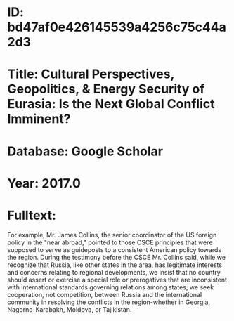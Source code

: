 # ID: bd47af0e426145539a4256c75c44a2d3
# Title: Cultural Perspectives, Geopolitics, & Energy Security of Eurasia: Is the Next Global Conflict Imminent?
# Database: Google Scholar
# Year: 2017.0
# Fulltext:
For example, Mr. James Collins, the senior coordinator of the US foreign policy in the "near abroad," pointed to those CSCE principles that were supposed to serve as guideposts to a consistent American policy towards the region.
During the testimony before the CSCE Mr. Collins said, while we recognize that Russia, like other states in the area, has legitimate interests and concerns relating to regional developments, we insist that no country should assert or exercise a special role or prerogatives that are inconsistent with international standards governing relations among states; we seek cooperation, not competition, between Russia and the international community in resolving the conflicts in the region-whether in Georgia, Nagorno-Karabakh, Moldova, or Tajikistan.